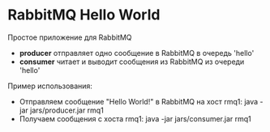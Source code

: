 # RabbitMQ Hello World

Простое приложение для RabbitMQ

* **producer** отправляет одно сообщение в RabbitMQ в очередь 'hello'
* **consumer** читает и выводит сообщения из RabbitMQ из очереди 'hello'

Пример использования:
* Отправляем сообщение "Hello World!" в RabbitMQ на хост rmq1:
java -jar jars/producer.jar rmq1
* Получаем сообщения с хоста rmq1:
java -jar jars/consumer.jar rmq1
